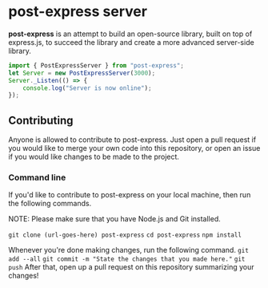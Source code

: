# post-express server
<b>post-express</b> is an attempt to build an open-source library, built on top of express.js, to succeed the library and create a more advanced server-side library.

```ts
import { PostExpressServer } from "post-express";
let Server = new PostExpressServer(3000);
Server._Listen(() => {
    console.log("Server is now online");
});
```

## Contributing
Anyone is allowed to contribute to post-express. Just open a pull request if you would like to merge your own code into this repository, or open an issue if you would like changes to be made to the project.

### Command line
If you'd like to contribute to post-express on your local machine, then run the following commands.

NOTE: Please make sure that you have Node.js and Git installed.

`git clone (url-goes-here) post-express`
`cd post-express`
`npm install`

Whenever you're done making changes, run the following command.
`git add --all`
`git commit -m "State the changes that you made here."`
`git push`
After that, open up a pull request on this repository summarizing your changes!